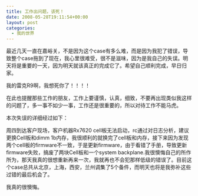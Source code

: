 ```yaml
---
title: 工作出问题，该死！
date: 2008-05-28T19:11:54+00:00
layout: post
categories:
  - 我的世界
---
```

最近几天一直在嘉峪关，不是因为这个case有多么难，而是因为我犯了错误，导致整个case拖到了现在，我心里很难受，很不是滋味，因为是我自己的失误。明天将是重要的一天，因为明天就该真正的完成它了。希望自己顺利完成，早日归家。

我的雷克R9啊，我想死你了！！！！

在此也提醒那些工作的朋友，工作上要谨慎，认真，细致，不要再出现类似我这样的问题了，多一事不如少一事，工作还是很重要的，所以对待工作不能马虎。

本次失误的详细经过如下：
<!--more-->
周四到达客户现场，客户机器Rx7620 cell板无法启动，rc通过对日志分析，建议更换Cell板和dimm 1b内存，我很顺利的就换完了cell板和内存，接下来因为发现两个cell板的firmware不一致，于是更新firmware，由于看错了手册，导致更新firmware失败，搞废了两块Cell板和一个system backplane.我很懊悔自己的所作所为，那天我真的很想重新再来一次，我就再也不会犯那样低级的错误了。目前这个case总共从北京，上海，西安，兰州调集了5个备件，而明天也将是我弥补这些过错的最后机会了。

我真的很懊悔。

